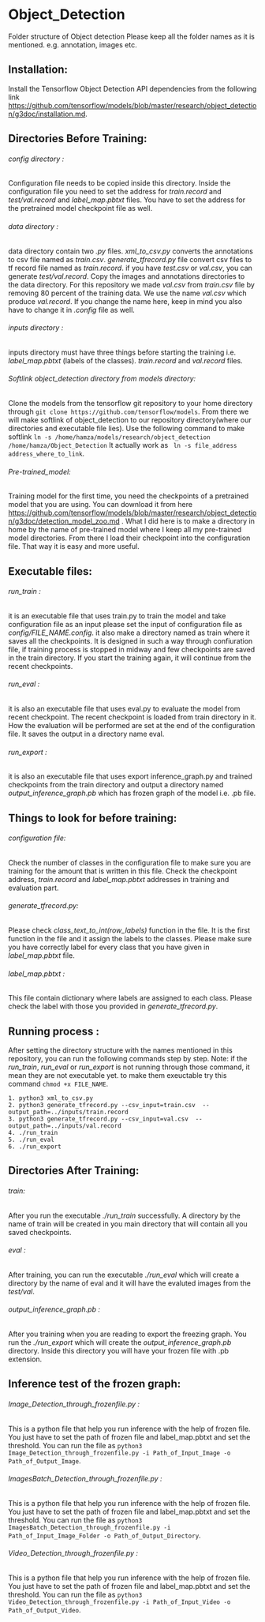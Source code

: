 # Object_Detection
Folder structure of Object detection
Please keep all the folder names as it is mentioned. e.g. annotation, images etc.

## Installation:
Install the Tensorflow Object Detection API dependencies from the following link https://github.com/tensorflow/models/blob/master/research/object_detection/g3doc/installation.md.
## Directories Before Training:
###### config directory : 
Configuration file needs to be copied inside this directory. Inside the configuration file you need to set the address for *train.record* and *test/val.record* and *label_map.pbtxt* files. You have to set the address for the pretrained model checkpoint file as well.
###### data directory : 
data directory contain two *.py* files. *xml_to_csv.py* converts the annotations to csv file named as *train.csv*. *generate_tfrecord.py* file convert csv files to tf record file named as *train.record*. if you have *test.csv* or *val.csv*, you can generate *test/val.record*. Copy the images and annotations directories to the data directory. For this repository we made *val.csv* from *train.csv* file by removing 80 percent of the training data. We use the name *val.csv* which produce *val.record*. If you change the name here, keep in mind you also have to change it in *.config* file as well.
###### inputs directory : 
inputs directory must have three things before starting the training i.e. *label_map.pbtxt* (labels of the classes). *train.record* and *val.record* files.
###### Softlink object_detection directory from models directory:
Clone the models from the tensorflow git repository to your home directory through `git clone https://github.com/tensorflow/models`. From there we will make softlink of object_detection to our repository directory(where our directories and executable file lies). Use the following command to make softlink 
`ln -s /home/hamza/models/research/object_detection /home/hamza/Object_Detection`
It actually work as ` ln -s file_address address_where_to_link`.
###### Pre-trained_model: 
Training model for the first time, you need the checkpoints of a pretrained model that you are using. You can download it from here https://github.com/tensorflow/models/blob/master/research/object_detection/g3doc/detection_model_zoo.md . What I did here is to make a directory in home by the name of pre-trained model where I keep all my pre-trained model directories. From there I load their checkpoint into the configuration file. That way it is easy and more useful.
## Executable files:
###### run_train : 
it is an executable file that uses train.py to train the model and take configuration file as an input please set the input of configuration file as *config/FILE_NAME.config*. it also make a directory named as train where it saves all the checkpoints. It is designed in such a way through confiuration file, if training process is stopped in midway and few checkpoints are saved in the train directory. If you start the training again, it will continue from the recent checkpoints.
###### run_eval : 
it is also an executable file that uses eval.py to evaluate the model from recent checkpoint. The recent checkpoint is loaded from train directory in it. How the evaluation will be performed are set at the end of the configuration file. It saves the output in a directory name eval.
###### run_export : 
it is also an executable file that uses export inference_graph.py and trained checkpoints from the train directory and output a directory named *output_inference_graph.pb* which has frozen graph of the model i.e. .pb file.
## Things to look for before training:
###### configuration file: 
Check the number of classes in the configuration file to make sure you are training for the amount that is written in this file. Check the checkpoint address, *train.record* and *label_map.pbtxt* addresses in training and 
evaluation part.
###### generate_tfrecord.py: 
Please check *class_text_to_int(row_labels)* function in the file. It is the first function in the file and it assign the labels to the classes. Please make sure you have correctly label for every class that you have given in *label_map.pbtxt* file.
###### label_map.pbtxt : 
This file contain dictionary where labels are assigned to each class. Please check the label with those you provided in *generate_tfrecord.py*.
## Running process :
After setting the directory structure with the names mentioned in this repository, you can run the following commands step by step.
Note: if the *run_train*, *run_eval* or *run_export* is not running through those command, it mean they are not executable yet. to make them exeuctable try this command `chmod +x FILE_NAME`.
```
1. python3 xml_to_csv.py
2. python3 generate_tfrecord.py --csv_input=train.csv  --output_path=../inputs/train.record
3. python3 generate_tfrecord.py --csv_input=val.csv  --output_path=../inputs/val.record
4. ./run_train
5. ./run_eval
6. ./run_export
```
## Directories After Training:
###### train: 
After you run the executable *./run_train* successfully. A directory by the name of train will be created in you main directory that will contain all you saved checkpoints.
###### eval : 
After training, you can run the executable *./run_eval* which will create a directory by the name of eval and it will have the evaluted images from the *test/val*.
###### output_inference_graph.pb : 
After you training when you are reading to export the freezing graph. You run the *./run_export* which will create the *output_inference_graph.pb* directory. Inside this directory you will have your frozen file with .pb extension.
## Inference test of the frozen graph:
###### Image_Detection_through_frozenfile.py : 
This is a python file that help you run inference with the help of frozen file. You just have to set the path of frozen file and label_map.pbtxt and set the threshold. You can run the file as
```python3 Image_Detection_through_frozenfile.py -i Path_of_Input_Image -o Path_of_Output_Image```.
###### ImagesBatch_Detection_through_frozenfile.py : 
This is a python file that help you run inference with the help of frozen file. You just have to set the path of frozen file and label_map.pbtxt and set the threshold. You can run the file as
```python3 ImagesBatch_Detection_through_frozenfile.py -i Path_of_Input_Image_Folder -o Path_of_Output_Directory```.
###### Video_Detection_through_frozenfile.py : 
This is a python file that help you run inference with the help of frozen file. You just have to set the path of frozen file and label_map.pbtxt and set the threshold. You can run the file as
```python3 Video_Detection_through_frozenfile.py -i Path_of_Input_Video -o Path_of_Output_Video```.
